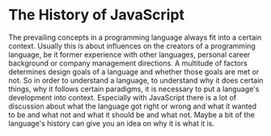 # The History of JavaScript

The prevailing concepts in a programming language always fit into a certain context. Usually this is about influences on the creators of a programming language, be it former experience with other languages, personal career background or company management directions. A multitude of factors determines design goals of a language and whether those goals are met or not. So in order to understand a language, to understand why it does certain things, why it follows certain paradigms, it is necessary to put a language's development into context. Especially with JavaScript there is a lot of discussion about what the language got right or wrong and what it wanted to be and what not and what it should be and what not. Maybe a bit of the language's history can give you an idea on why it is what it is.